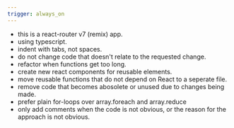 ```yaml
---
trigger: always_on
---
```


- this is a react-router v7 (remix) app.
- using typescript.
- indent with tabs, not spaces.
- do not change code that doesn't relate to the requested change.
- refactor when functions get too long.
- create new react components for reusable elements.
- move reusable functions that do not depend on React to a seperate file.
- remove code that becomes abosolete or unused due to changes being made.
- prefer plain for-loops over array.foreach and array.reduce
- only add comments when the code is not obvious, or the reason for the approach is not obvious.
